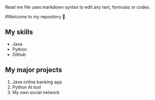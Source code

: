 Read me file uses markdown syntax to edit any text, formulas or codes.

#Welcome to my repository 🧚

## My skills
- Java
- Python
- Github

## My major projects
1. Java online banking app
2. Python AI tool
3. My own social network
   
